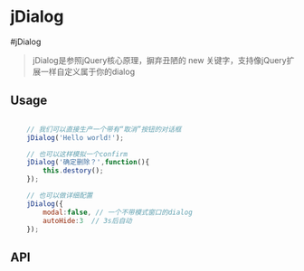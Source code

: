 jDialog
======

#jDialog
> jDialog是参照jQuery核心原理，摒弃丑陋的 new 关键字，支持像jQuery扩展一样自定义属于你的dialog

## Usage
```js

    // 我们可以直接生产一个带有“取消”按钮的对话框
    jDialog('Hello world!');

    // 也可以这样模拟一个confirm
    jDialog('确定删除？',function(){
        this.destory();
    });

    // 也可以做详细配置
    jDialog({
        modal:false, // 一个不带模式窗口的dialog
        autoHide:3  // 3s后自动
    });


```

## API